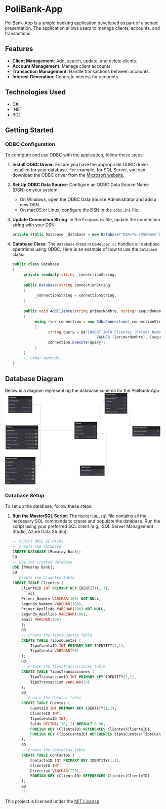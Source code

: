# PoliBank-App

PoliBank-App is a simple banking application developed as part of a school presentation. The application allows users to manage clients, accounts, and transactions.

## Features

- **Client Management**: Add, search, update, and delete clients.
- **Account Management**: Manage client accounts.
- **Transaction Management**: Handle transactions between accounts.
- **Interest Generation**: Generate interest for accounts.

## Technologies Used

- C#
- .NET
- SQL

## Getting Started

### ODBC Configuration

To configure and use ODBC with the application, follow these steps:

1. **Install ODBC Driver**: Ensure you have the appropriate ODBC driver installed for your database. For example, for SQL Server, you can download the ODBC driver from the [Microsoft website](https://docs.microsoft.com/en-us/sql/connect/odbc/download-odbc-driver-for-sql-server).
2. **Set Up ODBC Data Source**: Configure an ODBC Data Source Name (DSN) on your system:

   - On Windows, open the ODBC Data Source Administrator and add a new DSN.
   - On macOS or Linux, configure the DSN in the `odbc.ini` file.
3. **Update Connection String**: In the `Program.cs` file, update the connection string with your DSN:

   ```cs
   private static Database _database = new Database("DSN=YourDSNName");
   ```
4. **Database Class**: The `Database` class in `DBHelper.cs` handles all database operations using ODBC. Here is an example of how to use the `Database` class:

   ```cs
   public class Database
   {
        private readonly string _connectionString;

        public Database(string connectionString)
        {
             _connectionString = connectionString;
        }

        public void AddCliente(string primerNombre, string? segundoNombre, string primerApellido, string? segundoApellido, string? email)
        {
             using (var connection = new OdbcConnection(_connectionString))
             {
                   string query = @$"INSERT INTO Clientes (Primer_Nombre, Segundo_Nombre, Primer_Apellido, Segundo_Apellido, Email)
                                         VALUES ({primerNombre}, {segundoNombre}, {primerApellido}, {segundoApellido}, {email})";
                   connection.Execute(query);
             }
        }
        // Other methods...
   }
   ```

## Database Diagram

Below is a diagram representing the database schema for the PoliBank-App:
![Diagrama](./repo-assets\PoliBank-App.svg)

### Database Setup

To set up the database, follow these steps:

1. **Run the MasterSQL Script**: The `MasterSQL.sql` file contains all the necessary SQL commands to create and populate the database. Run the script using your preferred SQL client (e.g., SQL Server Management Studio, Azure Data Studio).

   ```sql
   -- SCRIPT BASE DE DATOS
   -- Create the database
   CREATE DATABASE [Pomaray Bank];
   GO
   -- Use the created database
   USE [Pomaray Bank];
   GO
   -- Create the Clientes table
   CREATE TABLE Clientes (
       ClienteID INT PRIMARY KEY IDENTITY(1,1),
       ```sql
       Primer_Nombre VARCHAR(100) NOT NULL,
       Segundo_Nombre VARCHAR(100),
       Primer_Apellido VARCHAR(100) NOT NULL,
       Segundo_Apellido VARCHAR(100),
       Email VARCHAR(100)
       );
       GO
       -- Create the TiposCuentas table
       CREATE TABLE TiposCuentas (
           TipoCuentaID INT PRIMARY KEY IDENTITY(1,1),
           TipoCuenta VARCHAR(50)
       );
       GO
       -- Create the TiposTransacciones table
       CREATE TABLE TiposTransacciones (
           TipoTransaccionID INT PRIMARY KEY IDENTITY(1,1),
           TipoTransaccion VARCHAR(50)
       );
       GO
       -- Create the Cuentas table
       CREATE TABLE Cuentas (
           CuentaID INT PRIMARY KEY IDENTITY(1,1),
           ClienteID INT,
           TipoCuentaID INT,
           Saldo DECIMAL(10, 2) DEFAULT 0.00,
           FOREIGN KEY (ClienteID) REFERENCES Clientes(ClienteID),
           FOREIGN KEY (TipoCuentaID) REFERENCES TiposCuentas(TipoCuentaID)
       );
       GO
       -- Create the Contactos table
       CREATE TABLE Contactos (
           ContactoID INT PRIMARY KEY IDENTITY(1,1),
           ClienteID INT,
           Direccion VARCHAR(255),
           FOREIGN KEY (ClienteID) REFERENCES Clientes(ClienteID)
       );
       GO
       ```
   ```

This project is licensed under the [MIT License](LICENSE)
